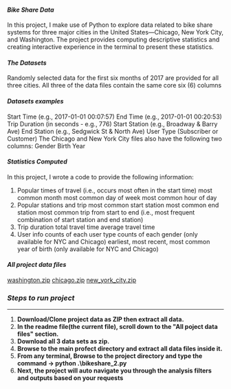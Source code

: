 #### ***Bike Share Data***
In this project, I make use of Python to explore data related to bike share systems for three major cities in the United States—Chicago, New York City, and Washington. 
The project provides computing descriptive statistics and creating interactive experience in the terminal to present these statistics.

#### ***The Datasets***
Randomly selected data for the first six months of 2017 are provided for all three cities. All three of the data files contain the same core six (6) columns

#### ***Datasets examples***
Start Time (e.g., 2017-01-01 00:07:57)
End Time (e.g., 2017-01-01 00:20:53)
Trip Duration (in seconds - e.g., 776)
Start Station (e.g., Broadway & Barry Ave)
End Station (e.g., Sedgwick St & North Ave)
User Type (Subscriber or Customer)
The Chicago and New York City files also have the following two columns:
Gender
Birth Year

#### ***Statistics Computed***
In this project, I wrote a code to provide the following information:

1. Popular times of travel (i.e., occurs most often in the start time)
most common month
most common day of week
most common hour of day
2. Popular stations and trip
most common start station
most common end station
most common trip from start to end (i.e., most frequent combination of start station and end station)
3. Trip duration
total travel time
average travel time
4. User info
counts of each user type
counts of each gender (only available for NYC and Chicago)
earliest, most recent, most common year of birth (only available for NYC and Chicago)

#### ***All project data files***
[washington.zip](https://github.com/ManuelHany/BikeShare_Analysis/files/8839703/washington.zip)
[chicago.zip](https://github.com/ManuelHany/BikeShare_Analysis/files/8839704/chicago.zip)
[new_york_city.zip](https://github.com/ManuelHany/BikeShare_Analysis/files/8839705/new_york_city.zip)



### ***Steps to run project***
---
1. __Download/Clone project data as ZIP then extract all data.__
2. __In the readme file(the current file), scroll down to the "All poject data files" section.__
3. __Download all 3 data sets as zip.__
4. __Browse to the main profect directory and extract all data files inside it.__
5. __From any terminal, Browse to the project directory and type the command -> python .\bikeshare_2.py__
6. __Next, the project will auto navigate you through the analysis filters and outputs based on your requests__
